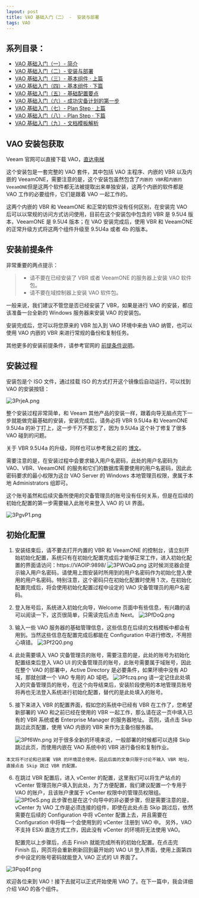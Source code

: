 ```yaml
---
layout: post
title: VAO 基础入门（二） -  安装与部署
tags: VAO
---
```


## 系列目录：

- [VAO 基础入门（一）-  简介](https://blog.backupnext.cloud/_posts/2020-02-17-VAO-Guide-01/)
- [VAO 基础入门（二）-  安装与部署](https://blog.backupnext.cloud/_posts/2020-02-18-VAO-Guide-02/)
- [VAO 基础入门（三）-  基本组件 · 上篇](https://blog.backupnext.cloud/_posts/2020-02-19-VAO-Guide-03/)
- [VAO 基础入门（四）-  基本组件 · 下篇](https://blog.backupnext.cloud/_posts/2020-02-20-VAO-Guide-04/)
- [VAO 基础入门（五）-  基础配置要点](https://blog.backupnext.cloud/_posts/2020-02-21-VAO-Guide-05/)
- [VAO 基础入门（六）-  成功灾备计划的第一步](https://blog.backupnext.cloud/_posts/2020-02-25-VAO-Guide-06/)
- [VAO 基础入门（七）-  Plan Step  · 上篇](https://blog.backupnext.cloud/_posts/2020-02-27-VAO-Guide-07/)
- [VAO 基础入门（八）-  Plan Step  · 下篇](https://blog.backupnext.cloud/_posts/2020-02-28-VAO-Guide-08/)
- [VAO 基础入门（九）-  文档模板解析](https://blog.backupnext.cloud/_posts/2020-03-02-VAO-Guide-09/)

## VAO 安装包获取

Veeam 官网可以直接下载 VAO，[直达电梯](https://www.veeam.com/availability-orchestrator-download.html)

这个安装包是一套完整的 VAO 套件，其中包括 VAO 主程序、内嵌的 VBR 以及内嵌的 VeeamONE，需要注意的是，这个安装包虽然包含了`内嵌的 VBR`和`内嵌的 VeeamONE`但是这两个软件都无法被提取出来单独安装，这两个内嵌的软件都是 VAO 工作的必要组件，它们是跟着 VAO 一起工作的。

这两个内嵌的 VBR 和 VeeamONE 和正常的软件没有任何区别，在安装完 VAO 后可以以常规的访问方式访问使用，目前在这个安装包中包含的 VBR 是 9.5U4 版本，VeeamONE 是 9.5U4 版本；在 VAO 安装完成后，使用 VBR 和 VeeamONE 的正常升级方式将这两个组件升级至 9.5U4a 或者 4b 的版本。

## 安装前提条件

非常重要的两点提示：

> - 请不要在已经安装了 VBR 或者 VeeamONE 的服务器上安装 VAO 软件包。
> - 请不要在域控制器上安装 VAO 软件包。

一般来说，我们建议不管您是否已经安装了 VBR，如果是进行 VAO 的安装，都应该准备一台全新的 Windows 服务器来安装 VAO 的安装包。

安装完成后，您可以将您原来的 VBR 加入到 VAO 环境中来由 VAO 纳管，也可以使用 VAO 内嵌的 VBR 来进行常规的备份和复制任务。

其他更多的安装前提条件，请参考官网的 [前提条件说明](https://helpcenter.veeam.com/docs/vao/deployment/system_requirements.html?ver=20)。

## 安装过程

安装包是个 ISO 文件，通过挂载 ISO 的方式打开这个镜像后自动运行，可以找到 VAO 的安装按钮：

![3PrjeA.png](https://s2.ax1x.com/2020/02/17/3PrjeA.png)

整个安装过程非常简单，和 Veeam 其他产品的安装一样，跟着向导无脑点完下一步就能做完最基础的安装，安装完成后，请务必将 VBR 9.5U4a 和 VeeamONE 9.5U4a 的补丁打上，这一步千万不要忘了，因为 9.5U4a 这个补丁修复了很多 VAO 碰到的问题。

关于 VBR 9.5U4a 的升级，同样也可以参考我之前的 [博文](https://blog.backupnext.cloud/_posts/2020-02-13-How-to-upgrade-VBR/)。

需要注意的是，在安装过程中会要求输入用户名密码，此处的用户名密码为 VAO、VBR、VeeamONE 的服务和它们的数据库需要使用的用户名密码，因此此密码要求的最小权限为这台 VAO Server 的 Windows 本地管理员权限，隶属于本地 Administrators 组即可。

这个账号虽然和后续灾备所使用的灾备管理员的账号没有任何关系，但是在后续的初始化配置的第一步需要输入此账号来登入 VAO 的 UI 界面。

![3PgvP1.png](https://s2.ax1x.com/2020/02/17/3PgvP1.png)

## 初始化配置

1. 安装结束后，请不要去打开内置的 VBR 和 VeeamONE 的控制台，请立刻开始初始化配置，系统只有在初始化配置完成后才能够正常工作，进入初始化配置的界面请访问：https://VAOIP:9898/
   ![3PWOaQ.png](https://s2.ax1x.com/2020/02/17/3PWOaQ.png)
   这时候浏览器会提示输入用户名密码，请使用上图安装时所用到的用户名密码作为初始化登入使用的用户名密码。特别注意，这个密码只在初始化配置时使用 1 次，在初始化配置完成后，将会使用初始化配置过程中设定的 VAO 灾备管理员的用户名密码。

2. 登入账号后，系统进入初始化向导，Welcome 页面中有些信息，有兴趣的话可以阅读一下，这页很简单，只需读完后点击 Next。
   ![3PfDoQ.png](https://s2.ax1x.com/2020/02/17/3PfDoQ.png)

3. 输入一些 VAO 服务器的基础管理信息，这些信息在后续的文档模板中都会有用到。当然这些信息在配置完成后都能在 Configuration 中进行修改，不用担心填错。
   ![3Pf2Q0.png](https://s2.ax1x.com/2020/02/17/3Pf2Q0.png)

4. 此处需要填入 VAO 灾备管理员的账号，需要注意的是，此处的账号为初始化配置结束后登入 VAO UI 的灾备管理员的账号，此账号需要属于域账号，因此在整个 VAO 的部署中，Active Directory 是必要条件，如果环境中没有 AD 域，那就创建一个 VAO 专用的 AD 域吧。
   ![3Pfczq.png](https://s2.ax1x.com/2020/02/17/3Pfczq.png)
   请一定记住此处填入的灾备管理员的账号，在这个向导结束后，安装阶段使用的本地管理员账号将再也无法登入系统进行初始化配置，替代的是此处填入的账号。

5. 接下来进入 VBR 的配置界面，假如您的系统中已经有 VBR 在工作了，您希望新部署的 VAO 和之前已经在使用的 VBR 一起工作，那么请在这一页中填入已有的 VBR 系统或者 Enterprise Manager 的服务器地址。
   否则，请点击 Skip 跳过此页配置，使用 VAO 内嵌的 VBR 来作为主备份服务器。

   ![3Pf6Wn.png](https://s2.ax1x.com/2020/02/17/3Pf6Wn.png)
   对于很多全新的环境来说，一般部署的时候都可以选择 Skip 跳过此页，而使用内嵌在 VAO 系统中的 VBR 进行备份和复制作业。
   

`本文将不讨论和已部署 VBR 的环境混合使用，因此后面的文章只限于讨论不输入 VBR 地址，直接点击 Skip 跳过 VBR 的配置。`

6. 在跳过 VBR 配置后，进入 vCenter 的配置，这里我们可以将生产站点的 vCenter 管理员账户填入到此处，为了方便配置，我们建议配置一个专用于 VAO 的账户，且该账户隶属于 vCenter 权限中的管理员权限组。
   ![3Pf0eS.png](https://s2.ax1x.com/2020/02/17/3Pf0eS.png)
   此步骤也是在这个向导中的非必要步骤，但是需要注意的是，vCenter 为 VAO 工作是必须连接的组件，即使在此处点击 Skip 跳过后，依然需要在后续的 Configuration 中将 vCenter 配置上去，并且需要在 Configuration 中将每一个会使用到的 vCenter 注册到 VAO 中。
   另外，VAO 不支持 ESXi 直连方式工作，因此没有 vCenter 的环境将无法使用 VAO。
   
   配置完以上步骤后，点击 Finish 就能完成所有的初始化配置。在点击完 Finish 后，网页将会重新刷新回到最开始的 VAO UI 登入界面，使用上面第四步中设定的账号密码就能登入 VAO 正式的 UI 界面了。

![3Pqq4f.png](https://s2.ax1x.com/2020/02/17/3Pqq4f.png)

欢迎各位来到 VAO！接下去就可以正式开始使用 VAO 了。在下一篇中，我会详细介绍 VAO 的各个组件。
